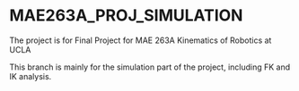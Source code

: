 # MAE263A_PROJ_SIMULATION
The project is for Final Project for MAE 263A Kinematics of Robotics at UCLA

This branch is mainly for the simulation part of the project, including FK and IK analysis.
